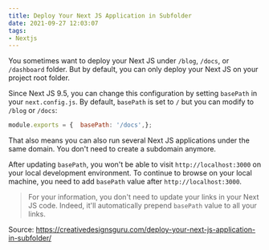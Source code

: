 ```yaml
---
title: Deploy Your Next JS Application in Subfolder
date: 2021-09-27 12:03:07
tags:
- Nextjs
---
```


You sometimes want to deploy your Next JS under `/blog`, `/docs`, or `/dashboard` folder. But by default, you can only deploy your Next JS on your project root folder.

Since Next JS 9.5, you can change this configuration by setting `basePath` in your `next.config.js`. By default, `basePath` is set to `/` but you can modify to `/blog` or `/docs`:

```js
module.exports = {  basePath: '/docs',};
```

That also means you can also run several Next JS applications under the same domain. You don't need to create a subdomain anymore.

After updating `basePath`, you won't be able to visit `http://localhost:3000` on your local development environment. To continue to browse on your local machine, you need to add `basePath` value after `http://localhost:3000`.

> For your information, you don't need to update your links in your Next JS code. Indeed, it'll automatically prepend `basePath` value to all your links.



Source: https://creativedesignsguru.com/deploy-your-next-js-application-in-subfolder/

